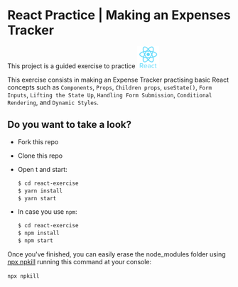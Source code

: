 # React Practice | Making an Expenses Tracker

This project is a guided exercise to practice <a href="https://reactjs.org/" target="_blank" rel="noreferrer"> <img src="https://raw.githubusercontent.com/devicons/devicon/master/icons/react/react-original-wordmark.svg" alt="react" width="50" height="50"/> </a>

This exercise consists in making an Expense Tracker practising basic React concepts such as `Components`, `Props`, `Children props`, `useState()`, `Form Inputs`, `Lifting the State Up`, `Handling Form Submission`, `Conditional Rendering`, and `Dynamic Styles`.

## Do you want to take a look?

- Fork this repo

- Clone this repo

- Open t and start:

  ```bash
  $ cd react-exercise
  $ yarn install
  $ yarn start
  ```

- In case you use `npm`:

  ```bash
  $ cd react-exercise
  $ npm install
  $ npm start
  ```

Once you've finished, you can easily erase the node_modules folder using [npx npkill](https://npkill.js.org/) running this command at your console:

`npx npkill`
